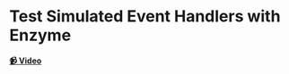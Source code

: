 # Test Simulated Event Handlers with Enzyme

**[📹 Video](https://egghead.io/lessons/react-test-simulated-event-handlers-with-enzyme)**
